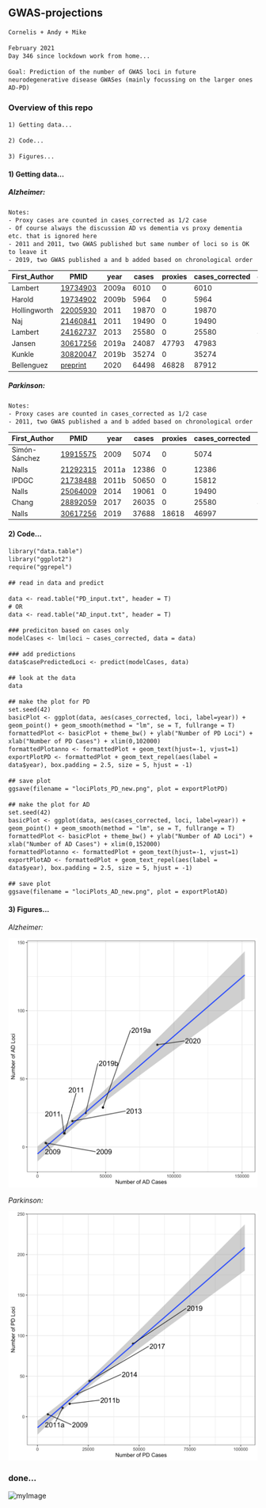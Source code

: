 ## GWAS-projections

```
Cornelis + Andy + Mike 

February 2021
Day 346 since lockdown work from home...

Goal: Prediction of the number of GWAS loci in future neurodegenerative disease GWASes (mainly focussing on the larger ones AD-PD)
```

### Overview of this repo

```
1) Getting data...

2) Code...

3) Figures...
```


#### 1) Getting data...


##### Alzheimer:

```
Notes: 
- Proxy cases are counted in cases_corrected as 1/2 case
- Of course always the discussion AD vs dementia vs proxy dementia etc. that is ignored here
- 2011 and 2011, two GWAS published but same number of loci so is OK to leave it 
- 2019, two GWAS published a and b added based on chronological order

```

| First_Author       | PMID | year | cases  | proxies | cases_corrected | controls | loci |
|--------------|------|------|--------|---------|-----------------|----------|------|
| Lambert      | [19734903](https://pubmed.ncbi.nlm.nih.gov/19734903/)   | 2009a | 6010   | 0       | 6010            | 8625     | 3    |
| Harold       | [19734902](https://pubmed.ncbi.nlm.nih.gov/19734902/)   | 2009b | 5964   | 0       | 5964            | 10188    | 3    |
| Hollingworth | [22005930](https://pubmed.ncbi.nlm.nih.gov/22005930/)   | 2011 | 19870  | 0       | 19870           | 39846    | 10   |
| Naj          | [21460841](https://pubmed.ncbi.nlm.nih.gov/21460841/)   | 2011 | 19490  | 0       | 19490           | 36770    | 10   |
| Lambert      | [24162737](https://pubmed.ncbi.nlm.nih.gov/24162737/)   | 2013 | 25580  | 0       | 25580           | 48466    | 19   |
| Jansen       | [30617256](https://pubmed.ncbi.nlm.nih.gov/30617256/)   | 2019a | 24087 | 47793   | 47983           | 383378  | 29   |
| Kunkle       | [30820047](https://pubmed.ncbi.nlm.nih.gov/30820047/)   | 2019b | 35274 | 0       | 35274           | 59163   | 25   |
| Bellenguez   | [preprint](https://www.medrxiv.org/content/10.1101/2020.10.01.20200659v2)   | 2020 | 64498 | 46828   | 87912          | 677663   | 75   |


		

##### Parkinson:

```
Notes: 
- Proxy cases are counted in cases_corrected as 1/2 case
- 2011, two GWAS published a and b added based on chronological order

```

| First_Author       | PMID | year | cases  | proxies | cases_corrected | controls | loci |
|--------------|------|------|--------|---------|-----------------|----------|------|
| Simón-Sánchez| [19915575](https://pubmed.ncbi.nlm.nih.gov/19915575/)   | 2009 | 5074   | 0       | 5074            | 8551     | 3    |
| Nalls       | [21292315](https://pubmed.ncbi.nlm.nih.gov/21292315/)   | 2011a | 12386  | 0      | 12386            | 21026    | 11    |
| IPDGC | [21738488](https://pubmed.ncbi.nlm.nih.gov/21738488/)   | 2011b | 50650  | 0       | 15812           | 21026    | 16   |
| Nalls          | [25064009](https://pubmed.ncbi.nlm.nih.gov/25064009/)   | 2014 | 19061  | 0       | 19490           | 100833    | 28   |
| Chang      | [28892059](https://pubmed.ncbi.nlm.nih.gov/28892059/)   | 2017 | 26035  | 0       | 25580           | 403190    | 44   |
| Nalls       | [30617256](https://pubmed.ncbi.nlm.nih.gov/30617256/)   | 2019 | 37688 | 18618   | 46997           | 1400000  | 90   |


#### 2) Code...


```
library("data.table")
library("ggplot2")
require("ggrepel")

## read in data and predict

data <- read.table("PD_input.txt", header = T)
# OR
data <- read.table("AD_input.txt", header = T)

### prediciton based on cases only
modelCases <- lm(loci ~ cases_corrected, data = data)

### add predictions
data$casePredictedLoci <- predict(modelCases, data)

## look at the data
data

## make the plot for PD
set.seed(42)
basicPlot <- ggplot(data, aes(cases_corrected, loci, label=year)) + geom_point() + geom_smooth(method = "lm", se = T, fullrange = T)
formattedPlot <- basicPlot + theme_bw() + ylab("Number of PD Loci") + xlab("Number of PD Cases") + xlim(0,102000) 
formattedPlotanno <- formattedPlot + geom_text(hjust=-1, vjust=1)
exportPlotPD <- formattedPlot + geom_text_repel(aes(label = data$year), box.padding = 2.5, size = 5, hjust = -1) 

## save plot
ggsave(filename = "lociPlots_PD_new.png", plot = exportPlotPD)

## make the plot for AD
set.seed(42)
basicPlot <- ggplot(data, aes(cases_corrected, loci, label=year)) + geom_point() + geom_smooth(method = "lm", se = T, fullrange = T)
formattedPlot <- basicPlot + theme_bw() + ylab("Number of AD Loci") + xlab("Number of AD Cases") + xlim(0,152000) 
formattedPlotanno <- formattedPlot + geom_text(hjust=-1, vjust=1)
exportPlotAD <- formattedPlot + geom_text_repel(aes(label = data$year), box.padding = 2.5, size = 5, hjust = -1) 

## save plot
ggsave(filename = "lociPlots_AD_new.png", plot = exportPlotAD)

```


#### 3) Figures...



*Alzheimer:*

![alt text](https://github.com/neurogenetics/GWAS-projections/blob/main/lociPlots_AD_new.png)



*Parkinson:*

![alt text](https://github.com/neurogenetics/GWAS-projections/blob/main/lociPlots_PD_new.png)





### done...

![myImage](https://media.giphy.com/media/XRB1uf2F9bGOA/giphy.gif)
